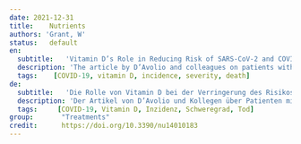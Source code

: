 ```yaml
---
date: 2021-12-31
title:    Nutrients  
authors: 'Grant, W'
status:   default
en:
  subtitle:   'Vitamin D’s Role in Reducing Risk of SARS-CoV-2 and COVID-19 Incidence, Severity, and Death'
  description: 'The article by D’Avolio and colleagues on patients with a positive polymerase chain reaction (PCR) test for SARS-CoV-2 was the first to report that 25-hydroxyvitamin D [25(OH)D] concentrations were lower in PCR-positive patients than in PCR-negative patients or in historical controls. As a result, that report has the most citations in its category (201 according to SCOPUS on 17 December 2021). Thus, the article likely helped considerably stimulate investigation of vitamin D’s role in reducing risk of SARS-CoV-2 infection and ensuing COVID-19. A later article on 25(OH)D concentration and risk of SARS-CoV-2 positivity was based on more than 190,000 PCR tests on patients in the U.S. with serum 25(OH)D concentration measurements from the previous 12 months on file by quest diagnostics. According to that report, positivity was inversely correlated with seasonally adjusted 25(OH)D concentration, posing a risk for patients with concentrations of ~55 ng/mL have about half the positivity of those with concentrations of <20 ng/mL. A recent meta-analysis involving 76 studies reported inverse correlations for COVID-19 risk with respect to serum 25(OH)D concentrations for risk of developing the disease, its severity, and risk of death, thus offering support for the role of vitamin D in reducing risk of COVID-19.'
  tags:    [COVID-19, vitamin D, incidence, severity, death]
de: 
  subtitle:   'Die Rolle von Vitamin D bei der Verringerung des Risikos für das Auftreten, den Schweregrad und den Tod von SARS-CoV-2 und COVID-19'
  description: 'Der Artikel von D’Avolio und Kollegen über Patienten mit einem positiven Polymerase-Kettenreaktionstest (PCR) für SARS-CoV-2 war der erste, der berichtete, dass die 25-Hydroxyvitamin D [25(OH)D]-Konzentrationen bei PCR-positiven Patienten niedriger waren als bei PCR-negativen Patienten oder bei historischen Kontrollen. Infolgedessen hat dieser Bericht die meisten Zitate in seiner Kategorie (201 laut SCOPUS am 17. Dezember 2021). Somit hat der Artikel wahrscheinlich wesentlich dazu beigetragen, die Untersuchung der Rolle von Vitamin D bei der Verringerung des Risikos einer SARS-CoV-2-Infektion und der daraus resultierenden COVID-19 zu fördern. Ein späterer Artikel über die 25(OH)D-Konzentration und das Risiko einer SARS-CoV-2-Positivität basierte auf mehr als 190 000 PCR-Tests bei Patienten in den USA, deren Serum-25(OH)D-Konzentration in den vorangegangenen 12 Monaten von Quest Diagnostics gemessen worden war. Diesem Bericht zufolge war die Positivität umgekehrt korreliert mit der saisonal angepassten 25(OH)D-Konzentration, wobei das Risiko für Patienten mit Konzentrationen von ~55 ng/ml etwa halb so hoch war wie für Patienten mit Konzentrationen von <20 ng/ml. Eine kürzlich durchgeführte Meta-Analyse, an der 76 Studien beteiligt waren, ergab eine umgekehrte Korrelation zwischen dem COVID-19-Risiko und der 25(OH)D-Konzentration im Serum für das Risiko, an der Krankheit zu erkranken, den Schweregrad der Krankheit und das Sterberisiko, wodurch die Rolle von Vitamin D bei der Verringerung des COVID-19-Risikos unterstützt wird.'
  tags:     [COVID-19, Vitamin D, Inzidenz, Schweregrad, Tod]
group:       "Treatments"
credit:      https://doi.org/10.3390/nu14010183
---
```

